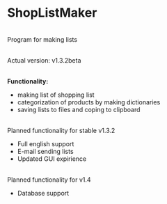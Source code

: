 # ShopListMaker
<br>Program for making lists<br>

<br> Actual version: v1.3.2beta <br>

<br><b>Functionality:</b><br>
<ul>
  <li> making list of shopping list </li>
  <li> categorization of products by making dictionaries </li>
  <li> saving lists to files and coping to clipboard </li>
</ul>
<br> Planned functionality for stable v1.3.2<br>
<ul>
  <li> Full english support</li>
  <li> E-mail sending lists</li>
  <li> Updated GUI expirience</li>
</ul>
<br> Planned functionality for v1.4<br>
<ul>
  <li> Database support </li>
